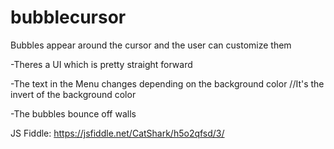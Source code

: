 # bubblecursor
Bubbles appear around the cursor and the user can customize them

  -Theres a UI which is pretty straight forward
  
  -The text in the Menu changes depending on the background color //It's the invert of the background color
  
  -The bubbles bounce off walls
  
  JS Fiddle: https://jsfiddle.net/CatShark/h5o2qfsd/3/
